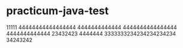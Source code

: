 # practicum-java-test


11111
44444444444444444
4444444444444
4444444444444444
4444444444444
23432423
4444444
3333333234234234234234
34243242